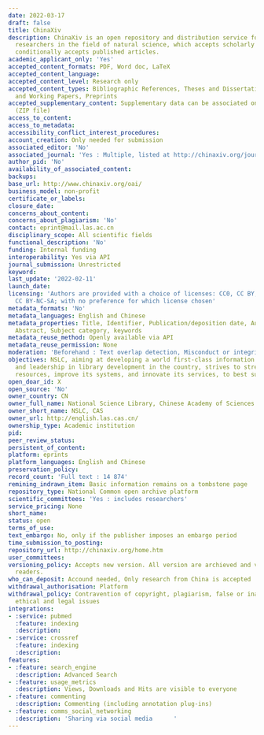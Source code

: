 ```yaml
---
date: 2022-03-17
draft: false
title: ChinaXiv
description: ChinaXiv is an open repository and distribution service for scientific
  researchers in the field of natural science, which accepts scholarly preprints and
  conditionally accepts published articles.
academic_applicant_only: 'Yes'
accepted_content_formats: PDF, Word doc, LaTeX
accepted_content_language:
accepted_content_level: Research only
accepted_content_types: Bibliographic References, Theses and Dissertations, Reports
  and Working Papers, Preprints
accepted_supplementary_content: Supplementary data can be associated on the same page
  (ZIP file)
access_to_content:
access_to_metadata:
accessibility_conflict_interest_procedures:
account_creation: Only needed for submission
associated_editor: 'No'
associated_journal: 'Yes : Multiple, listed at http://chinaxiv.org/journal/browse.htm'
author_pid: 'No'
availability_of_associated_content:
backups:
base_url: http://www.chinaxiv.org/oai/
business_model: non-profit
certificate_or_labels:
closure_date:
concerns_about_content:
concerns_about_plagiarism: 'No'
contact: eprint@mail.las.ac.cn
disciplinary_scope: All scientific fields
functional_description: 'No'
funding: Internal funding
interoperability: Yes via API
journal_submission: Unrestricted
keyword:
last_update: '2022-02-11'
launch_date:
licensing: 'Authors are provided with a choice of licenses: CC0, CC BY, CC BY-SA,
  CC BY-NC-SA; with no preference for which license chosen'
metadata_formats: 'No'
metadata_languages: English and Chinese
metadata_properties: Title, Identifier, Publication/deposition date, Author name(s),
  Abstract, Subject category, keywords
metadata_reuse_method: Openly available via API
metadata_reuse_permission: None
moderation: 'Beforehand : Text overlap detection, Misconduct or integrity checks'
objectives: NSLC, aiming at developing a world first-class information service ability
  and leadership in library development in the country, strives to strengthen its
  resources, improve its systems, and innovate its services, to best suit its users.
open_doar_id: X
open_source: 'No'
owner_country: CN
owner_full_name: National Science Library, Chinese Academy of Sciences
owner_short_name: NSLC, CAS
owner_url: http://english.las.cas.cn/
ownership_type: Academic institution
pid:
peer_review_status:
persistent_of_content:
platform: eprints
platform_languages: English and Chinese
preservation_policy:
record_count: 'Full text : 14 874'
remining_indrawn_item: Basic information remains on a tombstone page
repository_type: National Common open archive platform
scientific_committees: 'Yes : includes researchers'
service_pricing: None
short_name:
status: open
terms_of_use:
text_embargo: No, only if the publisher imposes an embargo period
time_submission_to_posting:
repository_url: http://chinaxiv.org/home.htm
user_committees:
versioning_policy: Accepts new version. All version are archieved and visible for
  readers.
who_can_deposit: Accound needed, Only research from China is accepted
withdrawal_authorisation: Platform
withdrawal_policy: Contravention of copyright, plagiarism, false or inaccurate content,
  ethical and legal issues
integrations:
- :service: pubmed
  :feature: indexing
  :description:
- :service: crossref
  :feature: indexing
  :description:
features:
- :feature: search_engine
  :description: Advanced Search
- :feature: usage_metrics
  :description: Views, Downloads and Hits are visible to everyone
- :feature: commenting
  :description: Commenting (including annotation plug-ins)
- :feature: comms_social_networking
  :description: 'Sharing via social media      '
---
```



